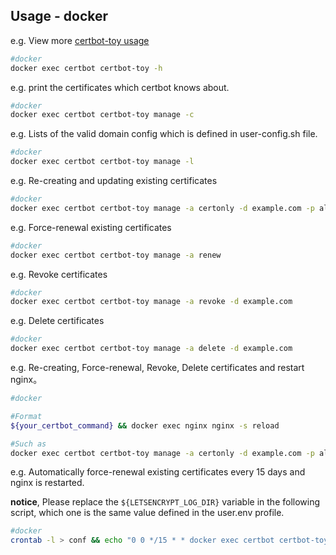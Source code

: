 ## Usage - docker

e.g. View more [certbot-toy usage](../../scripts/docker/docs/help/manage.txt)

```sh
#docker
docker exec certbot certbot-toy -h
```

e.g. print the certificates which certbot knows about.

```sh
#docker
docker exec certbot certbot-toy manage -c
```

e.g. Lists of the valid domain config which is defined in user-config.sh file.

```sh
#docker
docker exec certbot certbot-toy manage -l
```

e.g. Re-creating and updating existing certificates

```sh
#docker
docker exec certbot certbot-toy manage -a certonly -d example.com -p aliyun
```

e.g. Force-renewal existing certificates

```sh
#docker
docker exec certbot certbot-toy manage -a renew
```

e.g. Revoke certificates

```sh
#docker
docker exec certbot certbot-toy manage -a revoke -d example.com
```

e.g. Delete certificates

```sh
#docker
docker exec certbot certbot-toy manage -a delete -d example.com
```

e.g. Re-creating, Force-renewal, Revoke, Delete certificates and restart nginx。
```sh
#docker

#Format
${your_certbot_command} && docker exec nginx nginx -s reload

#Such as
docker exec certbot certbot-toy manage -a certonly -d example.com -p aliyun && docker exec nginx nginx -s reload
```

e.g. Automatically force-renewal existing certificates every 15 days and nginx is restarted.

**notice**, Please replace the `${LETSENCRYPT_LOG_DIR}` variable in the following script, which one is the same value defined in the user.env profile.

```sh
#docker
crontab -l > conf && echo "0 0 */15 * * docker exec certbot certbot-toy manage -a renew  >> ${LETSENCRYPT_LOG_DIR}cron.log 2>&1 && docker exec nginx nginx -s reload" >> conf && crontab conf && rm -f conf
```
